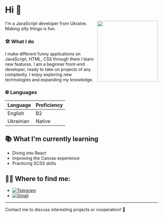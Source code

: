 # Hi 👋

<img align='right' src='https://octodex.github.com/images/nyantocat.gif' width='200'>

I'm a JavaScript developer from Ukraine. Making silly things is fun.

### 🛠️ What I do 

I make different funny applications on JavaScript, HTML, CSS through them I learn new features. 
I am a beginner front-end developer, ready to take on projects of any complexity. I enjoy exploring new technologies and expanding my knowledge.

### 🌐 Languages 

| Language      | Proficiency                                                               |
| ------------- | ------------------------------------------------------------------------- |
| English       | B2                                                                        |
| Ukrainian     | Native                                                                    |

## 📚 What I'm currently learning 

- Diving into React
- Improving the Canvas experience
- Practicing SCSS skills

## 🧑‍💻 Where to find me:

- <a href="https://t.me/dezmond152">![Telegram](https://img.shields.io/badge/Telegram-2CA5E0?style=for-the-badge&logo=telegram&logoColor=white)</a>
- <a href="mailto:rossomahavit@gmail.com">![Gmail](https://img.shields.io/badge/Email-D14836?style=for-the-badge&logo=gmail&logoColor=white)</a>

---

Contact me to discuss interesting projects or cooperation! 🚀

